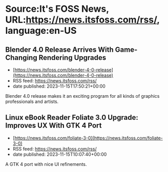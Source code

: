 # Source:It's FOSS News, URL:https://news.itsfoss.com/rss/, language:en-US

## Blender 4.0 Release Arrives With Game-Changing Rendering Upgrades
 - [https://news.itsfoss.com/blender-4-0-release](https://news.itsfoss.com/blender-4-0-release)
 - RSS feed: https://news.itsfoss.com/rss/
 - date published: 2023-11-15T17:50:21+00:00

Blender 4.0 release makes it an exciting program for all kinds of graphics professionals and artists.

## Linux eBook Reader Foliate 3.0 Upgrade: Improves UX With GTK 4 Port
 - [https://news.itsfoss.com/foliate-3-0](https://news.itsfoss.com/foliate-3-0)
 - RSS feed: https://news.itsfoss.com/rss/
 - date published: 2023-11-15T10:07:40+00:00

A GTK 4 port with nice UI refinements.

